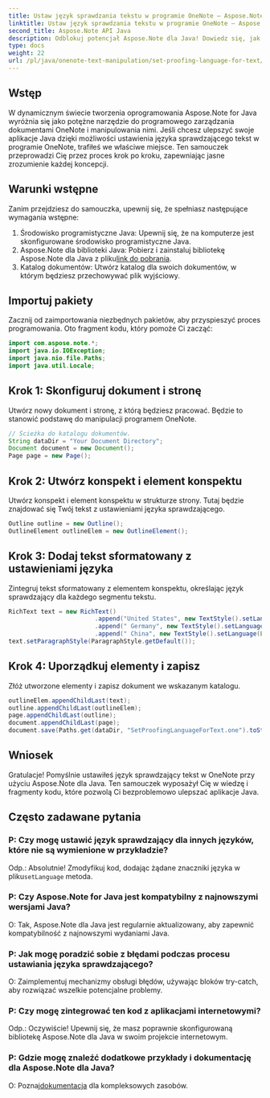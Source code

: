 ```yaml
---
title: Ustaw język sprawdzania tekstu w programie OneNote — Aspose.Note
linktitle: Ustaw język sprawdzania tekstu w programie OneNote — Aspose.Note
second_title: Aspose.Note API Java
description: Odblokuj potencjał Aspose.Note dla Java! Dowiedz się, jak bezproblemowo ustawić język sprawdzania tekstu w programie OneNote, korzystając z naszego przewodnika krok po kroku.
type: docs
weight: 22
url: /pl/java/onenote-text-manipulation/set-proofing-language-for-text/
---
```

## Wstęp
W dynamicznym świecie tworzenia oprogramowania Aspose.Note for Java wyróżnia się jako potężne narzędzie do programowego zarządzania dokumentami OneNote i manipulowania nimi. Jeśli chcesz ulepszyć swoje aplikacje Java dzięki możliwości ustawienia języka sprawdzającego tekst w programie OneNote, trafiłeś we właściwe miejsce. Ten samouczek przeprowadzi Cię przez proces krok po kroku, zapewniając jasne zrozumienie każdej koncepcji.
## Warunki wstępne
Zanim przejdziesz do samouczka, upewnij się, że spełniasz następujące wymagania wstępne:
1. Środowisko programistyczne Java: Upewnij się, że na komputerze jest skonfigurowane środowisko programistyczne Java.
2.  Aspose.Note dla biblioteki Java: Pobierz i zainstaluj bibliotekę Aspose.Note dla Java z pliku[link do pobrania](https://releases.aspose.com/note/java/).
3. Katalog dokumentów: Utwórz katalog dla swoich dokumentów, w którym będziesz przechowywać plik wyjściowy.
## Importuj pakiety
Zacznij od zaimportowania niezbędnych pakietów, aby przyspieszyć proces programowania. Oto fragment kodu, który pomoże Ci zacząć:
```java
import com.aspose.note.*;
import java.io.IOException;
import java.nio.file.Paths;
import java.util.Locale;
```
## Krok 1: Skonfiguruj dokument i stronę
Utwórz nowy dokument i stronę, z którą będziesz pracować. Będzie to stanowić podstawę do manipulacji programem OneNote.
```java
// Ścieżka do katalogu dokumentów.
String dataDir = "Your Document Directory";
Document document = new Document();
Page page = new Page();
```
## Krok 2: Utwórz konspekt i element konspektu
Utwórz konspekt i element konspektu w strukturze strony. Tutaj będzie znajdować się Twój tekst z ustawieniami języka sprawdzającego.
```java
Outline outline = new Outline();
OutlineElement outlineElem = new OutlineElement();
```
## Krok 3: Dodaj tekst sformatowany z ustawieniami języka
Zintegruj tekst sformatowany z elementem konspektu, określając język sprawdzający dla każdego segmentu tekstu.
```java
RichText text = new RichText()
                        .append("United States", new TextStyle().setLanguage(Locale.forLanguageTag("en-US")))
                        .append(" Germany", new TextStyle().setLanguage(Locale.forLanguageTag("de-DE")))
                        .append(" China", new TextStyle().setLanguage(Locale.forLanguageTag("zh-CN")));
text.setParagraphStyle(ParagraphStyle.getDefault());
```
## Krok 4: Uporządkuj elementy i zapisz
Złóż utworzone elementy i zapisz dokument we wskazanym katalogu.
```java
outlineElem.appendChildLast(text);
outline.appendChildLast(outlineElem);
page.appendChildLast(outline);
document.appendChildLast(page);
document.save(Paths.get(dataDir, "SetProofingLanguageForText.one").toString()); 
```
## Wniosek
Gratulacje! Pomyślnie ustawiłeś język sprawdzający tekst w OneNote przy użyciu Aspose.Note dla Java. Ten samouczek wyposażył Cię w wiedzę i fragmenty kodu, które pozwolą Ci bezproblemowo ulepszać aplikacje Java.
## Często zadawane pytania
### P: Czy mogę ustawić język sprawdzający dla innych języków, które nie są wymienione w przykładzie?
 Odp.: Absolutnie! Zmodyfikuj kod, dodając żądane znaczniki języka w pliku`setLanguage` metoda.
### P: Czy Aspose.Note for Java jest kompatybilny z najnowszymi wersjami Java?
O: Tak, Aspose.Note dla Java jest regularnie aktualizowany, aby zapewnić kompatybilność z najnowszymi wydaniami Java.
### P: Jak mogę poradzić sobie z błędami podczas procesu ustawiania języka sprawdzającego?
O: Zaimplementuj mechanizmy obsługi błędów, używając bloków try-catch, aby rozwiązać wszelkie potencjalne problemy.
### P: Czy mogę zintegrować ten kod z aplikacjami internetowymi?
Odp.: Oczywiście! Upewnij się, że masz poprawnie skonfigurowaną bibliotekę Aspose.Note dla Java w swoim projekcie internetowym.
### P: Gdzie mogę znaleźć dodatkowe przykłady i dokumentację dla Aspose.Note dla Java?
 O: Poznaj[dokumentacja](https://reference.aspose.com/note/java/) dla kompleksowych zasobów.